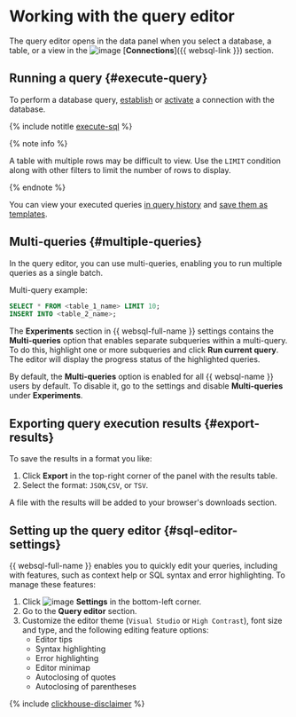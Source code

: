 # Working with the query editor

The query editor opens in the data panel when you select a database, a table, or a view in the ![image](../../_assets/console-icons/folder-tree.svg) [**Connections**]({{ websql-link }}) section. 

## Running a query {#execute-query}

To perform a database query, [establish](create-connection.md#connect-db) or [activate](connect.md#update-connection) a connection with the database.

{% include notitle [execute-sql](../../_includes/websql/execute-sql.md) %}

  {% note info %}

  A table with multiple rows may be difficult to view. Use the `LIMIT` condition along with other filters to limit the number of rows to display. 

  {% endnote %}

You can view your executed queries [in query history](history.md) and [save them as templates](templates.md).

## Multi-queries {#multiple-queries}

In the query editor, you can use multi-queries, enabling you to run multiple queries as a single batch.

Multi-query example:

```sql
SELECT * FROM <table_1_name> LIMIT 10;
INSERT INTO <table_2_name>;
```

The **Experiments** section in {{ websql-full-name }} settings contains the **Multi-queries** option that enables separate subqueries within a multi-query. To do this, highlight one or more subqueries and click **Run current query**. The editor will display the progress status of the highlighted queries.

By default, the **Multi-queries** option is enabled for all {{ websql-name }} users by default. To disable it, go to the settings and disable **Multi-queries** under **Experiments**.

## Exporting query execution results {#export-results}

To save the results in a format you like:

1. Click **Export** in the top-right corner of the panel with the results table.
1. Select the format: `JSON`,`CSV`, or `TSV`.

A file with the results will be added to your browser's downloads section.

## Setting up the query editor {#sql-editor-settings}

{{ websql-full-name }} enables you to quickly edit your queries, including with features, such as context help or SQL syntax and error highlighting. To manage these features: 

1. Click ![image](../../_assets/console-icons/gear.svg) **Settings** in the bottom-left corner.
1. Go to the **Query editor** section. 
1. Customize the editor theme (`Visual Studio` or `High Contrast`), font size and type, and the following editing feature options:
   * Editor tips
   * Syntax highlighting
   * Error highlighting
   * Editor minimap
   * Autoclosing of quotes
   * Autoclosing of parentheses

{% include [clickhouse-disclaimer](../../_includes/clickhouse-disclaimer.md) %}
